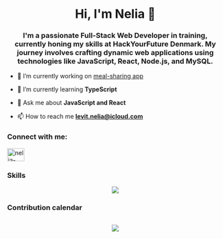<h1 align="center">Hi, I'm Nelia 👋</h1>
<h3 align="center">I'm a passionate Full-Stack Web Developer in training, currently honing my skills at HackYourFuture Denmark. My journey involves crafting dynamic web applications using technologies like JavaScript, React, Node.js, and MySQL.</h3>

- 🔭 I’m currently working on [meal-sharing app](https://meal-sharing-ulm8.onrender.com/)

- 🌱 I’m currently learning **TypeScript**

- 💬 Ask me about **JavaScript and React**

- 📫 How to reach me **levit.nelia@icloud.com**

<h3 align="left">Connect with me:</h3>
<p align="left">
<a href="https://linkedin.com/in/nelia-levit-03144a234/" target="blank"><img align="center" src="https://raw.githubusercontent.com/rahuldkjain/github-profile-readme-generator/master/src/images/icons/Social/linked-in-alt.svg" alt="nelia-levit-03144a234/" height="30" width="40" /></a>
</p>

### Skills
<p align="center">
  <a href="https://skillicons.dev">
    <img src="https://skillicons.dev/icons?i=react,js,html,css,mysql,nodejs,postman,git,github,docker,vscode"/>
  </a>
</p>

### Contribution calendar
   <picture>
    <source media="(prefers-color-scheme: dark)" srcset="https://ssr-contributions-svg.vercel.app/_/Nelia11?chart=3dbar&gap=0.6&scale=2&flatten=2&animation=mess&animation_duration=4&animation_delay=0.06&animation_amplitude=24&animation_frequency=0.1&animation_wave_center=0_3&format=svg&weeks=34&theme=native&dark=true">
    <source media="(prefers-color-scheme: light)" srcset="https://ssr-contributions-svg.vercel.app/_/Nelia11?chart=3dbar&gap=0.6&scale=2&flatten=2&animation=mess&animation_duration=4&animation_delay=0.06&animation_amplitude=24&animation_frequency=0.1&animation_wave_center=0_3&format=svg&weeks=34&theme=native">
    <img alt="" src="[https://ssr-contributions-svg.vercel.app/_/Nelia11?chart=3dbar&flatten=1&weeks=40&animation=wave&format=svg&gap=0.6&animation_frequency=0.2&animation_amplitude=20&theme=pink](https://ssr-contributions-svg.vercel.app/_/Nelia11?chart=3dbar&gap=0.6&scale=2&flatten=2&animation=mess&animation_duration=4&animation_delay=0.06&animation_amplitude=24&animation_frequency=0.1&animation_wave_center=0_3&format=svg&weeks=34&theme=native)" >
  </picture>

<p align="center">
    <a href="LINK TO: WHEN CLICKED">
      <img src="https://www.codewars.com/users/NeliaL/badges/large"/>
    </a>
</p>

<!--
**Nelia11/Nelia11** is a ✨ _special_ ✨ repository because its `README.md` (this file) appears on your GitHub profile.
CatsJuice:  &weeks=30
Here are some ideas to get you started:

- 🔭 I’m currently working on ...
- 🌱 I’m currently learning ...
- 👯 I’m looking to collaborate on ...
- 🤔 I’m looking for help with ...
- 💬 Ask me about ...
- 📫 How to reach me: ...
- 😄 Pronouns: ...
- ⚡ Fun fact: ...
-->
